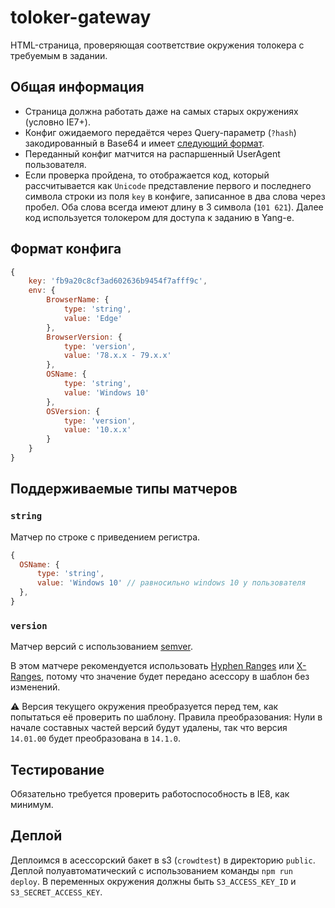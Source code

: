 # toloker-gateway

HTML-страница, проверяющая соответствие окружения толокера с требуемым в задании.

## Общая информация

* Страница должна работать даже на самых старых окружениях (условно IE7+).
* Конфиг ожидаемого передаётся через Query-параметр (`?hash`) закодированный в Base64 и имеет [следующий формат](#формат-конфига).
* Переданный конфиг матчится на распаршенный UserAgent пользователя.
* Если проверка пройдена, то отображается код, который рассчитывается как `Unicode` представление первого и последнего символа строки из поля `key` в конфиге, записанное в два слова через пробел. Оба слова всегда имеют длину в 3 символа (`101 621`). Далее код используется толокером для доступа к заданию в Yang-е.

## Формат конфига

```js
{
    key: 'fb9a20c8cf3ad602636b9454f7afff9c',
    env: {
        BrowserName: {
            type: 'string',
            value: 'Edge'
        },
        BrowserVersion: {
            type: 'version',
            value: '78.x.x - 79.x.x'
        },
        OSName: {
            type: 'string',
            value: 'Windows 10'
        },
        OSVersion: {
            type: 'version',
            value: '10.x.x'
        }
    }
}
```

## Поддерживаемые типы матчеров

### `string`

Матчер по строке с приведением регистра.

```js
{
  OSName: {
      type: 'string',
      value: 'Windows 10' // равносильно windows 10 у пользователя
  },
}
```

### `version`

Матчер версий с использованием [semver](https://www.npmjs.com/package/semver).

В этом матчере рекомендуется использовать [Hyphen Ranges](https://www.npmjs.com/package/semver#hyphen-ranges-xyz---abc) или [X-Ranges](https://www.npmjs.com/package/semver#x-ranges-12x-1x-12-), потому что значение будет передано асессору в шаблон без изменений.

⚠️ Версия текущего окружения преобразуется перед тем, как попытаться её проверить по шаблону. Правила преобразования:
Нули в начале составных частей версий будут удалены, так что версия `14.01.00` будет преобразована в `14.1.0`.

## Тестирование

Обязательно требуется проверить работоспособность в IE8, как минимум.

## Деплой

Деплоимся в асессорский бакет в s3 (`crowdtest`) в директорию `public`. Деплой полуавтоматический с использованием команды `npm run deploy`. В переменных окружения должны быть `S3_ACCESS_KEY_ID` и `S3_SECRET_ACCESS_KEY`.

